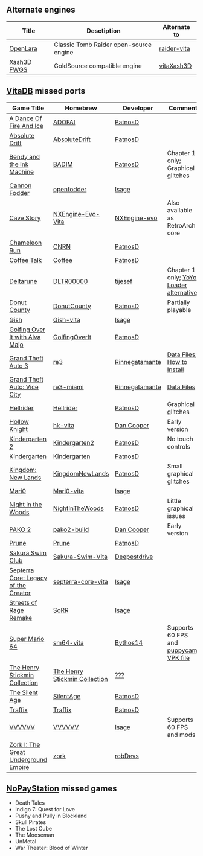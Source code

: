 ## Alternate engines
| Title | Desctiption | Alternate to |
| ----- | ----------- | ------------ |
| [OpenLara](https://github.com/XProger/OpenLara) | Classic Tomb Raider open-source engine | [raider-vita](https://github.com/Rinnegatamante/raider-vita) |
| [Xash3D FWGS](https://github.com/FWGS/xash3d-fwgs) | GoldSource compatible engine | [vitaXash3D](https://github.com/fgsfdsfgs/vitaXash3D) |

## [VitaDB](https://vitadb.rinnegatamante.it/#) missed ports

| Game Title | Homebrew | Developer | Comment |
| ---------- | -------- | --------- | ------- |
| [A Dance Of Fire And Ice](https://store.steampowered.com/app/977950/A_Dance_of_Fire_and_Ice) | [ADOFAI](https://discord.gg/z2Cffntfas) | [PatnosD](https://www.youtube.com/@PatnosD) |  |
| [Absolute Drift](https://store.steampowered.com/app/320140/Absolute_Drift) | [AbsoluteDrift](https://discord.gg/z2Cffntfas) | [PatnosD](https://www.youtube.com/@PatnosD) |  |
| [Bendy and the Ink Machine](https://store.steampowered.com/app/622650/Bendy_and_the_Ink_Machine) | [BADIM](https://discord.gg/z2Cffntfas) | [PatnosD](https://www.youtube.com/@PatnosD) | Chapter 1 only; Graphical glitches |
| [Cannon Fodder](https://www.gog.com/game/cannon_fodder) | [openfodder](https://github.com/isage/openfodder) | [Isage](https://github.com/isage) |  |
| [Cave Story](https://www.nicalis.com/games/cavestory+) | [NXEngine-Evo-Vita](https://github.com/nxengine/nxengine-evo) | [NXEngine-evo](https://github.com/nxengine) | Also available as RetroArch core |
| [Chameleon Run](https://store.steampowered.com/app/1120950/Chameleon_Run_Deluxe_Edition) | [CNRN](https://discord.gg/z2Cffntfas) | [PatnosD](https://www.youtube.com/@PatnosD) |  |
| [Coffee Talk](https://store.steampowered.com/app/914800/Coffee_Talk) | [Coffee](https://discord.gg/z2Cffntfas) | [PatnosD](https://www.youtube.com/@PatnosD) |  |
| [Deltarune](https://deltarune.com) | [DLTR00000](https://db.cbps.xyz/getdownload.php?id=DLTR00000) | [tijesef](https://www.reddit.com/user/tijesef) | Chapter 1 only; [YoYo Loader alternative](https://github.com/Rinnegatamante/YoYo-Loader-Vita-Compatibility/issues/18) |
| [Donut County](https://store.steampowered.com/app/702670/Donut_County) | [DonutCounty](https://discord.gg/z2Cffntfas) | [PatnosD](https://www.youtube.com/@PatnosD) | Partially playable |
| [Gish](https://store.steampowered.com/app/9500/Gish) | [Gish-vita](https://github.com/isage/Gish-vita) | [Isage](https://github.com/isage) | |
| [Golfing Over It with Alva Majo](https://store.steampowered.com/app/817510/Golfing_Over_It_with_Alva_Majo) | [GolfingOverIt](https://discord.gg/z2Cffntfas) | [PatnosD](https://www.youtube.com/@PatnosD) |  |
| [Grand Theft Auto 3](https://www.rockstargames.com/games/grandtheftauto3) | [re3](https://dl.coolatoms.org/vitadb/GTA3.vpk) | [Rinnegatamante](https://github.com/Rinnegatamante) | [Data Files](https://dl.coolatoms.org/vitadb/gta3.zip); [How to Install](https://samilops2.gitbook.io/vita-troubleshooting-guide/grand-theft-auto/gta-iii) |
| [Grand Theft Auto: Vice City](https://www.rockstargames.com/games/vicecity) | [re3-miami](https://dl.coolatoms.org/vitadb/GTAVC.vpk) | [Rinnegatamante](https://github.com/Rinnegatamante) | [Data Files](https://dl.coolatoms.org/vitadb/vcdata.zip) |
| [Hellrider](https://apps.apple.com/app/hellrider/id973429655) | [Hellrider](https://discord.gg/z2Cffntfas) | [PatnosD](https://www.youtube.com/@PatnosD) | Graphical glitches |
| [Hollow Knight](https://www.gog.com/game/hollow_knight) | [hk-vita](https://dsc.gg/danspalace) | [Dan Cooper](https://www.youtube.com/channel/UCnmRRj6fy_RItoJKNFQIF6A) | Early version |
| [Kindergarten 2](https://store.steampowered.com/app/1067850/Kindergarten_2) | [Kindergarten2](https://discord.gg/z2Cffntfas) | [PatnosD](https://www.youtube.com/@PatnosD) | No touch controls |
| [Kindergarten](https://store.steampowered.com/app/589590/Kindergarten) | [Kindergarten](https://discord.gg/z2Cffntfas) | [PatnosD](https://www.youtube.com/@PatnosD) |  |
| [Kingdom: New Lands](https://store.steampowered.com/app/496300/Kingdom_New_Lands) | [KingdomNewLands](https://discord.gg/z2Cffntfas) | [PatnosD](https://www.youtube.com/@PatnosD) | Small graphical glitches |
| [Mari0](https://stabyourself.net/mari0) | [Mari0-vita](https://github.com/isage/Mari0-vita) | [Isage](https://github.com/isage) |  |
| [Night in the Woods](https://store.steampowered.com/app/481510/Night_in_the_Woods) | [NightInTheWoods](https://discord.gg/z2Cffntfas) | [PatnosD](https://www.youtube.com/@PatnosD) | Little graphical issues |
| [PAKO 2](https://store.steampowered.com/app/612370/PAKO_2) | [pako2-build](https://dsc.gg/danspalace) | [Dan Cooper](https://www.youtube.com/channel/UCnmRRj6fy_RItoJKNFQIF6A) | Early version |
| [Prune](http://www.prunegame.com) | [Prune](https://discord.gg/z2Cffntfas) | [PatnosD](https://www.youtube.com/@PatnosD) |  |
| [Sakura Swim Club](https://store.steampowered.com/app/402180/Sakura_Swim_Club) | [Sakura-Swim-Vita](https://github.com/deepestdrive/Sakura-Swim-Vita) | [Deepestdrive](https://github.com/deepestdrive) |  |
| [Septerra Core: Legacy of the Creator](https://www.gog.com/ru/game/septerra_core_legacy_of_the_creator) | [septerra-core-vita](https://github.com/isage/septerra-core-vita) | [Isage](https://github.com/isage) |  |
| [Streets of Rage Remake](https://sorr.forumotion.net/t838-new-streets-of-rage-remake-v5-2-download-and-info) | [SoRR](https://github.com/isage/sorr-vita) | [Isage](https://github.com/isage) |  |
| [Super Mario 64](https://www.nintendo.ru/-/Nintendo-64/Super-Mario-64-269745.html) | [sm64-vita](https://github.com/bythos14/sm64-vita) | [Bythos14](https://github.com/bythos14) | Supports 60 FPS and [puppycam](https://github.com/FazanaJ/puppycam); [VPK file](https://drive.google.com/drive/folders/12JO4SOzOT89pXLxZ3WXfGI8cLSp6u2Gm) |
| [The Henry Stickmin Collection](https://store.steampowered.com/app/1089980/The_Henry_Stickmin_Collection) | [The Henry Stickmin Collection](https://db.cbps.xyz/getdownload.php?id=ABCD12345_1) | [???](https://github.com/ghost) |  |
| [The Silent Age](https://store.steampowered.com/app/352520/The_Silent_Age) | [SilentAge](https://discord.gg/z2Cffntfas) | [PatnosD](https://www.youtube.com/@PatnosD) |  |
| [Traffix](https://store.steampowered.com/app/1102580/Traffix) | [Traffix](https://discord.gg/z2Cffntfas) | [PatnosD](https://www.youtube.com/@PatnosD) |  |
| [VVVVVV](https://www.gog.com/ru/game/vvvvvv) | [VVVVVV](https://github.com/isage/VVVVVV) | [Isage](https://github.com/isage) | Supports 60 FPS and mods |
| [Zork I: The Great Underground Empire](https://www.gog.com/ru/game/the_zork_anthology) | [zork](https://github.com/robDevs/zork) | [robDevs](https://github.com/robDevs) |  |

## [NoPayStation](https://nopaystation.com) missed games
- Death Tales
- Indigo 7: Quest for Love
- Pushy and Pully in Blockland
- Skull Pirates
- The Lost Cube
- The Mooseman
- UnMetal
- War Theater: Blood of Winter
